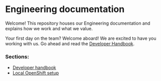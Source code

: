 # Engineering documentation

Welcome! This repository houses our Engineering documentation and explains how we work and what we value.

Your first day on the team? Welcome aboard! We are excited to have you working with us. Go ahead and read the [Developer Handbook](/handbook).

### Sections:

* [Developer handbook](/handbook)
* [Local OpenShift setup](/infrastructure/local-openshift.md)